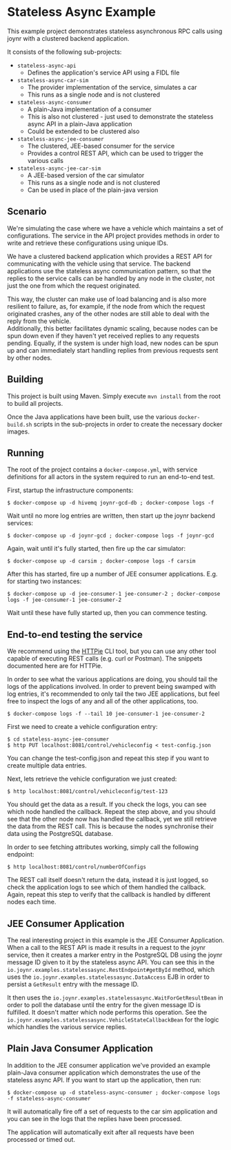 # Stateless Async Example

This example project demonstrates stateless asynchronous RPC calls using joynr with a clustered
backend application.

It consists of the following sub-projects:

* `stateless-async-api`
	* Defines the application's service API using a FIDL file
* `stateless-async-car-sim`
	* The provider implementation of the service, simulates a car
	* This runs as a single node and is not clustered
* `stateless-async-consumer`
	* A plain-Java implementation of a consumer
	* This is also not clustered - just used to demonstrate the stateless async API in a plain-Java application
	* Could be extended to be clustered also
* `stateless-async-jee-consumer`
	* The clustered, JEE-based consumer for the service
	* Provides a control REST API, which can be used to trigger the various calls
* `stateless-async-jee-car-sim`
    * A JEE-based version of the car simulator
	* This runs as a single node and is not clustered
	* Can be used in place of the plain-java version

## Scenario

We're simulating the case where we have a vehicle which maintains a set of configurations. The service in
the API project provides methods in order to write and retrieve these configurations using unique IDs.

We have a clustered backend application which provides a REST API for communicating with the vehicle using
that service. The backend applications use the stateless async communication pattern, so that the replies
to the service calls can be handled by any node in the cluster, not just the one from which the request
originated.

This way, the cluster can make use of load balancing and is also more resilient to failure, as, for
example, if the node from which the request originated crashes, any of the other nodes are still able to
deal with the reply from the vehicle.  
Additionally, this better facilitates dynamic scaling, because nodes can be spun down even if they haven't
yet received replies to any requests pending. Equally, if the system is under high load, new nodes can be
spun up and can immediately start handling replies from previous requests sent by other nodes.

## Building

This project is built using Maven. Simply execute `mvn install` from the root to build all projects.

Once the Java applications have been built, use the various `docker-build.sh` scripts in the sub-projects
in order to create the necessary docker images.

## Running

The root of the project contains a `docker-compose.yml`, with service definitions for all actors in the
system required to run an end-to-end test.

First, startup the infrastructure components:

	$ docker-compose up -d hivemq joynr-gcd-db ; docker-compose logs -f

Wait until no more log entries are written, then start up the joynr backend services:

	$ docker-compose up -d joynr-gcd ; docker-compose logs -f joynr-gcd

Again, wait until it's fully started, then fire up the car simulator:

	$ docker-compose up -d carsim ; docker-compose logs -f carsim

After this has started, fire up a number of JEE consumer applications. E.g. for starting two instances:

	$ docker-compose up -d jee-consumer-1 jee-consumer-2 ; docker-compose logs -f jee-consumer-1 jee-consumer-2

Wait until these have fully started up, then you can commence testing.

## End-to-end testing the service

We recommend using the [HTTPie](https://httpie.org) CLI tool, but you can use any other tool
capable of executing REST calls (e.g. curl or Postman). The snippets documented here are for HTTPie.

In order to see what the various applications are doing, you should tail the logs of the applications
involved. In order to prevent being swamped with log entries, it's recommended to only tail the two JEE
applications, but feel free to inspect the logs of any and all of the other applications, too.

	$ docker-compose logs -f --tail 10 jee-consumer-1 jee-consumer-2

First we need to create a vehicle configuration entry:

	$ cd stateless-async-jee-consumer
	$ http PUT localhost:8081/control/vehicleconfig < test-config.json

You can change the test-config.json and repeat this step if you want to create multiple data entries.

Next, lets retrieve the vehicle configuration we just created:

	$ http localhost:8081/control/vehicleconfig/test-123

You should get the data as a result. If you check the logs, you can see which node handled the callback.
Repeat the step above, and you should see that the other node now has handled the callback, yet we still
retrieve the data from the REST call. This is because the nodes synchronise their data using the
PostgreSQL database.

In order to see fetching attributes working, simply call the following endpoint:

	$ http localhost:8081/control/numberOfConfigs

The REST call itself doesn't return the data, instead it is just logged, so check the application logs
to see which of them handled the callback. Again, repeat this step to verify that the callback is handled
by different nodes each time.

## JEE Consumer Application

The real interesting project in this example is the JEE Consumer Application. When a call to the REST API
is made it results in a request to the joynr service, then it creates a marker entry in the
PostgreSQL DB using the joynr message ID given to it by the stateless async API.
You can see this in the
`io.joynr.examples.statelessasync.RestEndpoint#getById` method, which uses the
`io.joynr.examples.statelessasync.DataAccess` EJB in order to persist a `GetResult` entry with the message ID.

It then uses the `io.joynr.examples.statelessasync.WaitForGetResultBean` in order to poll the database until
the entry for the given message ID is fulfilled. It doesn't matter which node performs this operation.
See the `io.joynr.examples.statelessasync.VehicleStateCallbackBean` for the logic which handles the various
service replies.

## Plain Java Consumer Application

In addition to the JEE consumer application we've provided an example plain-Java consumer
application which demonstrates the use of the stateless async API. If you want to start up the
application, then run:

	$ docker-compose up -d stateless-async-consumer ; docker-compose logs -f stateless-async-consumer

It will automatically fire off a set of requests to the car sim application and you can see in the
logs that the replies have been processed.

The application will automatically exit after all requests have been processed or timed out.
